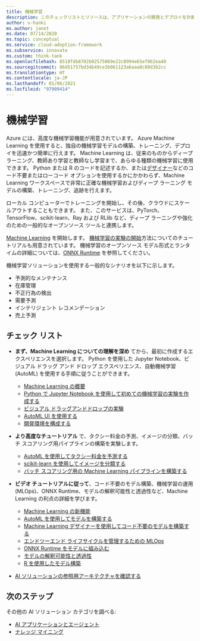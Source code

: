 ```yaml
---
title: 機械学習
description: このチェックリストとリソースは、アプリケーションの開発とデプロイを計画するのに役立ちます。
author: v-hanki
ms.author: janet
ms.date: 07/14/2020
ms.topic: conceptual
ms.service: cloud-adoption-framework
ms.subservice: innovate
ms.custom: think-tank
ms.openlocfilehash: 8518fdb8702b92575069e22c8994e65ef862ea40
ms.sourcegitcommit: 86d51757bd34b49ce3b061123a6aaa8c88d3b2cc
ms.translationtype: HT
ms.contentlocale: ja-JP
ms.lasthandoff: 01/06/2021
ms.locfileid: "97909414"
---
```

<!-- cSpell:ignore scikit RLlib ONNX Jupyter -->

# <a name="machine-learning"></a>機械学習

Azure には、高度な機械学習機能が用意されています。 Azure Machine Learning を使用すると、独自の機械学習モデルの構築、トレーニング、デプロイを迅速かつ簡単に行えます。 Machine Learning は、従来のものからディープ ラーニング、教師あり学習と教師なし学習まで、あらゆる種類の機械学習に使用できます。 Python または R のコードを記述するか、または[デザイナー](/azure/machine-learning/tutorial-designer-automobile-price-train-score)などのコード不要またはローコード オプションを使用するかにかかわらず、Machine Learning ワークスペースで非常に正確な機械学習およびディープ ラーニング モデルの構築、トレーニング、追跡を行えます。

ローカル コンピューターでトレーニングを開始し、その後、クラウドにスケールアウトすることもできます。 また、このサービスは、PyTorch、TensorFlow、scikit-learn、Ray および RLlib など、ディープ ラーニングや強化のための一般的なオープンソース ツールと連携します。

[Machine Learning](/azure/machine-learning/) を開始します。 [機械学習の実験の開始](/azure/machine-learning/tutorial-1st-experiment-sdk-setup)方法についてのチュートリアルも用意されています。 機械学習のオープンソース モデル形式とランタイムの詳細については、[ONNX Runtime](http://onnxruntime.ai) を参照してください。

機械学習ソリューションを使用する一般的なシナリオを以下に示します。

- 予測的なメンテナンス
- 在庫管理
- 不正行為の検出
- 需要予測
- インテリジェント レコメンデーション
- 売上予測

## <a name="checklist"></a>チェック リスト

- **まず、Machine Learning についての理解を深め** てから、最初に作成するエクスペリエンスを選択します。 Python を使用した Jupyter Notebook、ビジュアル ドラッグ アンド ドロップ エクスペリエンス、自動機械学習 (AutoML) を使用する手順に従うことができます。

  - [Machine Learning の概要](/azure/machine-learning/overview-what-is-azure-ml)
  - [Python で Jupyter Notebook を使用して初めての機械学習の実験を作成する](/azure/machine-learning/tutorial-1st-experiment-sdk-setup)
  - [ビジュアル ドラッグアンドドロップの実験](/azure/machine-learning/tutorial-designer-automobile-price-train-score)
  - [AutoML UI を使用する](/azure/machine-learning/tutorial-first-experiment-automated-ml)
  - [開発環境を構成する](/azure/machine-learning/how-to-configure-environment)

- **より高度なチュートリアル** で、タクシー料金の予測、イメージの分類、バッチ スコアリング用パイプラインの構築を実験します。

  - [AutoML を使用してタクシー料金を予測する](/azure/machine-learning/tutorial-auto-train-models)
  - [scikit-learn を使用してイメージを分類する](/azure/machine-learning/tutorial-train-models-with-aml)
  - [バッチ スコアリング用の Machine Learning パイプラインを構築する](/azure/machine-learning/tutorial-pipeline-batch-scoring-classification)

- **ビデオ チュートリアルに従って**、コード不要のモデル構築、機械学習の運用 (MLOps)、ONNX Runtime、モデルの解釈可能性と透過性など、Machine Learning の利点の詳細を学びます。

  - [Machine Learning の新機能](https://channel9.msdn.com/Shows/AI-Show/Allup-Azure-ML)
  - [AutoML を使用してモデルを構築する](https://aka.ms/automlvideo)
  - [Machine Learning デザイナーを使用してコード不要のモデルを構築する](https://aka.ms/studioanddesigner)
  - [エンドツーエンド ライフサイクルを管理するための MLOps](https://aka.ms/mlopsvideo)
  - [ONNX Runtime をモデルに組み込む](https://www.youtube.com/watch?v=qy7X2JGLUC4)
  - [モデルの解釈可能性と透過性](https://aka.ms/azuremlinterpret)
  - [R を使用したモデル構築](https://aka.ms/Rmodels)

- [AI ソリューションの参照用アーキテクチャを確認する](/azure/architecture/browse/#ai--machine-learning)

## <a name="next-steps"></a>次のステップ

その他の AI ソリューション カテゴリを調べる:

- [AI アプリケーションとエージェント](./ai-applications.md)
- [ナレッジ マイニング](./knowledge-mining.md)
